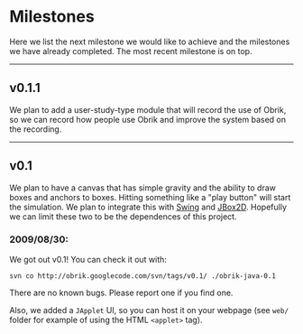 # Milestones #
Here we list the next milestone we would like to achieve and the milestones we have already completed.  The most recent milestone is on top.


---

## v0.1.1 ##
We plan to add a user-study-type module that will record the use of Obrik, so we can record how people use Obrik and improve the system based on the recording.


---

## v0.1 ##
We plan to have a canvas that has simple gravity and the ability to draw boxes and anchors to boxes.  Hitting something like a "play button" will start the simulation.  We plan to integrate this with [Swing](http://java.sun.com/docs/books/tutorial/uiswing/) and [JBox2D](http://www.jbox2d.org/).  Hopefully we can limit these two to be the dependences of this project.

### 2009/08/30: ###
We got out v0.1!  You can check it out with:
```
svn co http://obrik.googlecode.com/svn/tags/v0.1/ ./obrik-java-0.1
```
There are no known bugs.  Please report one if you find one.

Also, we added a `JApplet` UI, so you can host it on your webpage (see `web/` folder for example of using the HTML `<applet>` tag).